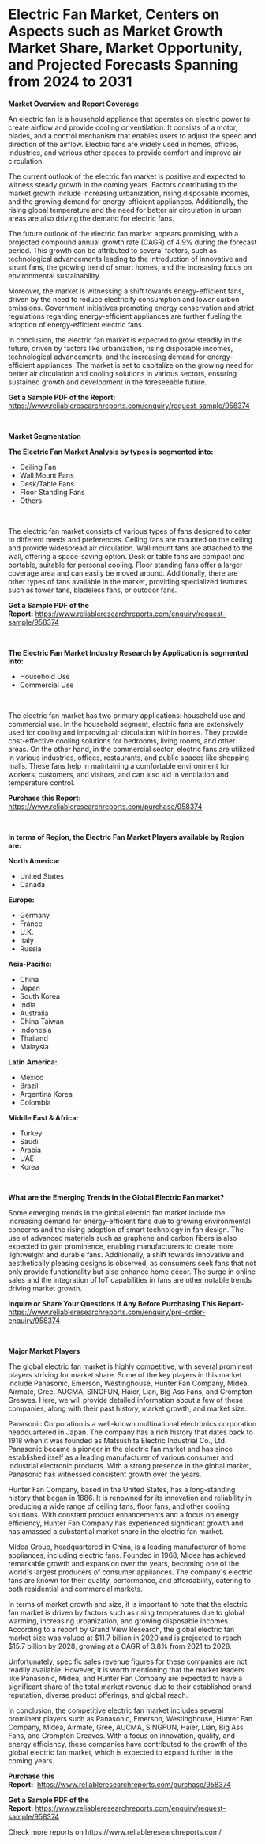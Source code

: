 <p><h1>Electric Fan Market, Centers on Aspects such as Market Growth Market Share, Market Opportunity, and Projected Forecasts Spanning from 2024 to 2031</h1></p><p><strong>Market Overview and Report Coverage</strong></p>
<p><p>An electric fan is a household appliance that operates on electric power to create airflow and provide cooling or ventilation. It consists of a motor, blades, and a control mechanism that enables users to adjust the speed and direction of the airflow. Electric fans are widely used in homes, offices, industries, and various other spaces to provide comfort and improve air circulation.</p><p>The current outlook of the electric fan market is positive and expected to witness steady growth in the coming years. Factors contributing to the market growth include increasing urbanization, rising disposable incomes, and the growing demand for energy-efficient appliances. Additionally, the rising global temperature and the need for better air circulation in urban areas are also driving the demand for electric fans.</p><p>The future outlook of the electric fan market appears promising, with a projected compound annual growth rate (CAGR) of 4.9% during the forecast period. This growth can be attributed to several factors, such as technological advancements leading to the introduction of innovative and smart fans, the growing trend of smart homes, and the increasing focus on environmental sustainability.</p><p>Moreover, the market is witnessing a shift towards energy-efficient fans, driven by the need to reduce electricity consumption and lower carbon emissions. Government initiatives promoting energy conservation and strict regulations regarding energy-efficient appliances are further fueling the adoption of energy-efficient electric fans.</p><p>In conclusion, the electric fan market is expected to grow steadily in the future, driven by factors like urbanization, rising disposable incomes, technological advancements, and the increasing demand for energy-efficient appliances. The market is set to capitalize on the growing need for better air circulation and cooling solutions in various sectors, ensuring sustained growth and development in the foreseeable future.</p></p>
<p><strong>Get a Sample PDF of the Report:</strong> <a href="https://www.reliableresearchreports.com/enquiry/request-sample/958374">https://www.reliableresearchreports.com/enquiry/request-sample/958374</a></p>
<p>&nbsp;</p>
<p><strong>Market Segmentation</strong></p>
<p><strong>The Electric Fan Market Analysis by types is segmented into:</strong></p>
<p><ul><li>Ceiling Fan</li><li>Wall Mount Fans</li><li>Desk/Table Fans</li><li>Floor Standing Fans</li><li>Others</li></ul></p>
<p>&nbsp;</p>
<p><p>The electric fan market consists of various types of fans designed to cater to different needs and preferences. Ceiling fans are mounted on the ceiling and provide widespread air circulation. Wall mount fans are attached to the wall, offering a space-saving option. Desk or table fans are compact and portable, suitable for personal cooling. Floor standing fans offer a larger coverage area and can easily be moved around. Additionally, there are other types of fans available in the market, providing specialized features such as tower fans, bladeless fans, or outdoor fans.</p></p>
<p><strong>Get a Sample PDF of the Report:</strong>&nbsp;<a href="https://www.reliableresearchreports.com/enquiry/request-sample/958374">https://www.reliableresearchreports.com/enquiry/request-sample/958374</a></p>
<p>&nbsp;</p>
<p><strong>The Electric Fan Market Industry Research by Application is segmented into:</strong></p>
<p><ul><li>Household Use</li><li>Commercial Use</li></ul></p>
<p>&nbsp;</p>
<p><p>The electric fan market has two primary applications: household use and commercial use. In the household segment, electric fans are extensively used for cooling and improving air circulation within homes. They provide cost-effective cooling solutions for bedrooms, living rooms, and other areas. On the other hand, in the commercial sector, electric fans are utilized in various industries, offices, restaurants, and public spaces like shopping malls. These fans help in maintaining a comfortable environment for workers, customers, and visitors, and can also aid in ventilation and temperature control.</p></p>
<p><strong>Purchase this Report:</strong>&nbsp; <a href="https://www.reliableresearchreports.com/purchase/958374">https://www.reliableresearchreports.com/purchase/958374</a></p>
<p>&nbsp;</p>
<p><strong>In terms of Region, the Electric Fan Market Players available by Region are:</strong></p>
<p>
    <p> <strong> North America: </strong>
        <ul>
            <li>United States</li>
            <li>Canada</li>
        </ul>
        </p> 
    <p> <strong> Europe: </strong>
        <ul>
            <li>Germany</li>
            <li>France</li>
            <li>U.K.</li>
            <li>Italy</li>
            <li>Russia</li>
        </ul>
        </p> 
    <p> <strong> Asia-Pacific: </strong>
        <ul>
            <li>China</li>
            <li>Japan</li>
            <li>South Korea</li>
            <li>India</li>
            <li>Australia</li>
            <li>China Taiwan</li>
            <li>Indonesia</li>
            <li>Thailand</li>
            <li>Malaysia</li>
        </ul>
        </p> 
    <p> <strong> Latin America: </strong>
        <ul>
            <li>Mexico</li>
            <li>Brazil</li>
            <li>Argentina Korea</li>
            <li>Colombia</li>
        </ul>
        </p> 
    <p> <strong> Middle East & Africa: </strong>
        <ul>
            <li>Turkey</li>
            <li>Saudi</li>
            <li>Arabia</li>
            <li>UAE</li>
            <li>Korea</li>
        </ul>
    </p>
    </p>
<p>&nbsp;</p>
<p><strong>What are the Emerging Trends in the Global Electric Fan market?</strong></p>
<p><p>Some emerging trends in the global electric fan market include the increasing demand for energy-efficient fans due to growing environmental concerns and the rising adoption of smart technology in fan design. The use of advanced materials such as graphene and carbon fibers is also expected to gain prominence, enabling manufacturers to create more lightweight and durable fans. Additionally, a shift towards innovative and aesthetically pleasing designs is observed, as consumers seek fans that not only provide functionality but also enhance home décor. The surge in online sales and the integration of IoT capabilities in fans are other notable trends driving market growth.</p></p>
<p><strong>Inquire or Share Your Questions If Any Before Purchasing This Report</strong>- <a href="https://www.reliableresearchreports.com/enquiry/pre-order-enquiry/958374">https://www.reliableresearchreports.com/enquiry/pre-order-enquiry/958374</a></p>
<p>&nbsp;</p>
<p><strong>Major Market Players</strong></p>
<p><p>The global electric fan market is highly competitive, with several prominent players striving for market share. Some of the key players in this market include Panasonic, Emerson, Westinghouse, Hunter Fan Company, Midea, Airmate, Gree, AUCMA, SINGFUN, Haier, Lian, Big Ass Fans, and Crompton Greaves. Here, we will provide detailed information about a few of these companies, along with their past history, market growth, and market size.</p><p>Panasonic Corporation is a well-known multinational electronics corporation headquartered in Japan. The company has a rich history that dates back to 1918 when it was founded as Matsushita Electric Industrial Co., Ltd. Panasonic became a pioneer in the electric fan market and has since established itself as a leading manufacturer of various consumer and industrial electronic products. With a strong presence in the global market, Panasonic has witnessed consistent growth over the years.</p><p>Hunter Fan Company, based in the United States, has a long-standing history that began in 1886. It is renowned for its innovation and reliability in producing a wide range of ceiling fans, floor fans, and other cooling solutions. With constant product enhancements and a focus on energy efficiency, Hunter Fan Company has experienced significant growth and has amassed a substantial market share in the electric fan market.</p><p>Midea Group, headquartered in China, is a leading manufacturer of home appliances, including electric fans. Founded in 1968, Midea has achieved remarkable growth and expansion over the years, becoming one of the world's largest producers of consumer appliances. The company's electric fans are known for their quality, performance, and affordability, catering to both residential and commercial markets.</p><p>In terms of market growth and size, it is important to note that the electric fan market is driven by factors such as rising temperatures due to global warming, increasing urbanization, and growing disposable incomes. According to a report by Grand View Research, the global electric fan market size was valued at $11.7 billion in 2020 and is projected to reach $15.7 billion by 2028, growing at a CAGR of 3.8% from 2021 to 2028.</p><p>Unfortunately, specific sales revenue figures for these companies are not readily available. However, it is worth mentioning that the market leaders like Panasonic, Midea, and Hunter Fan Company are expected to have a significant share of the total market revenue due to their established brand reputation, diverse product offerings, and global reach.</p><p>In conclusion, the competitive electric fan market includes several prominent players such as Panasonic, Emerson, Westinghouse, Hunter Fan Company, Midea, Airmate, Gree, AUCMA, SINGFUN, Haier, Lian, Big Ass Fans, and Crompton Greaves. With a focus on innovation, quality, and energy efficiency, these companies have contributed to the growth of the global electric fan market, which is expected to expand further in the coming years.</p></p>
<p><strong>Purchase this Report:</strong>&nbsp;&nbsp;<a href="https://www.reliableresearchreports.com/purchase/958374">https://www.reliableresearchreports.com/purchase/958374</a></p>
<p></p>
<p><strong>Get a Sample PDF of the Report:</strong>&nbsp;<a href="https://www.reliableresearchreports.com/enquiry/request-sample/958374">https://www.reliableresearchreports.com/enquiry/request-sample/958374</a></p>
<p>Check more reports on https://www.reliableresearchreports.com/</p>
